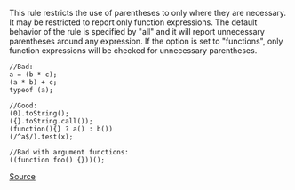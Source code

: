 This rule restricts the use of parentheses to only where they are necessary. It may be restricted to report only function expressions.
The default behavior of the rule is specified by "all" and it will report unnecessary parentheses around any expression. If the option is set to "functions", only function expressions will be checked for unnecessary parentheses. 

```
//Bad:
a = (b * c);
(a * b) + c;
typeof (a);

//Good:
(0).toString();
({}.toString.call());
(function(){} ? a() : b())
(/^a$/).test(x);

//Bad with argument functions:
((function foo() {}))();

```

[Source](http://eslint.org/docs/rules/no-extra-parens)
